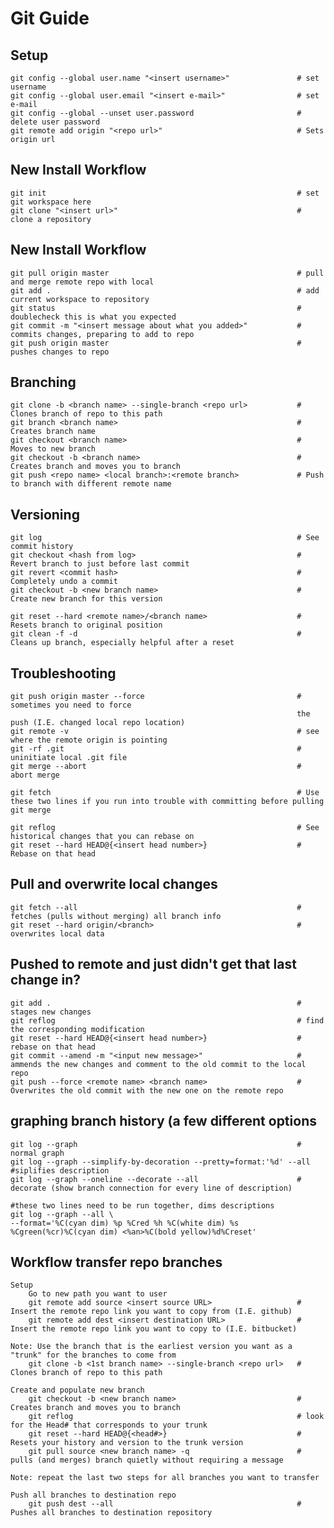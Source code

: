                                                             
# Git Guide                                                 
                                                            
                                                            
## Setup                                                    
                                                            
    git config --global user.name "<insert username>"               # set username
    git config --global user.email "<insert e-mail>"                # set e-mail
    git config --global --unset user.password                       # delete user password
    git remote add origin "<repo url>"                              # Sets origin url
                                                                    
## New Install Workflow                                             
                                                                    
    git init                                                        # set git workspace here
    git clone "<insert url>"                                        # clone a repository 
                                                                    
## New Install Workflow                                             
                                                                    
    git pull origin master                                          # pull and merge remote repo with local
    git add .                                                       # add current workspace to repository
    git status                                                      # doublecheck this is what you expected
    git commit -m "<insert message about what you added>"           # commits changes, preparing to add to repo
    git push origin master                                          # pushes changes to repo
                                                                    
                                                                    
                                                                    
                                                                    
## Branching                                                        
                                                                    
    git clone -b <branch name> --single-branch <repo url>           # Clones branch of repo to this path
    git branch <branch name>                                        # Creates branch name
    git checkout <branch name>                                      # Moves to new branch
    git checkout -b <branch name>                                   # Creates branch and moves you to branch
    git push <repo name> <local branch>:<remote branch>             # Push to branch with different remote name
                                                                    
                                                                    
## Versioning                                                       
    git log                                                         # See commit history
    git checkout <hash from log>                                    # Revert branch to just before last commit
    git revert <commit hash>                                        # Completely undo a commit
    git checkout -b <new branch name>                               # Create new branch for this version
                                                                    
    git reset --hard <remote name>/<branch name>                    # Resets branch to original position
    git clean -f -d                                                 # Cleans up branch, especially helpful after a reset
                                                                    
                                                                    
## Troubleshooting                                                  
                                                                    
    git push origin master --force                                  # sometimes you need to force 
                                                                    the push (I.E. changed local repo location)
    git remote -v                                                   # see where the remote origin is pointing
    git -rf .git                                                    # uninitiate local .git file
    git merge --abort                                               # abort merge    
                                                                    
    git fetch                                                       # Use these two lines if you run into trouble with committing before pulling
    git merge                                                       
                                                                    
    git reflog                                                      # See historical changes that you can rebase on
    git reset --hard HEAD@{<insert head number>}                    # Rebase on that head               
                                                                    
                                                                    
## Pull and overwrite local changes                                 
                                                                    
    git fetch --all                                                 # fetches (pulls without merging) all branch info
    git reset --hard origin/<branch>                                # overwrites local data
        
        
## Pushed to remote and just didn't get that last change in?    
    
    git add .                                                       # stages new changes
    git reflog                                                      # find the corresponding modification
    git reset --hard HEAD@{<insert head number>}                    # rebase on that head  
    git commit --amend -m "<input new message>"                     # ammends the new changes and comment to the old commit to the local repo
    git push --force <remote name> <branch name>                    # Overwrites the old commit with the new one on the remote repo
    
    
## graphing branch history (a few different options

    git log --graph                                                 # normal graph
    git log --graph --simplify-by-decoration --pretty=format:'%d' --all #siplifies description
    git log --graph --oneline --decorate --all                      # decorate (show branch connection for every line of description)
    
    #these two lines need to be run together, dims descriptions
    git log --graph --all \                                         
    --format='%C(cyan dim) %p %Cred %h %C(white dim) %s %Cgreen(%cr)%C(cyan dim) <%an>%C(bold yellow)%d%Creset'
    
## Workflow transfer repo branches

    Setup
        Go to new path you want to user
        git remote add source <insert source URL>                   # Insert the remote repo link you want to copy from (I.E. github)
        git remote add dest <insert destination URL>                # Insert the remote repo link you want to copy to (I.E. bitbucket)
        
    Note: Use the branch that is the earliest version you want as a "trunk" for the branches to come from
        git clone -b <1st branch name> --single-branch <repo url>   # Clones branch of repo to this path
    
    Create and populate new branch
        git checkout -b <new branch name>                           # Creates branch and moves you to branch
        git reflog                                                  # look for the Head# that corresponds to your trunk
        git reset --hard HEAD@{<head#>}                             # Resets your history and version to the trunk version
        git pull source <new branch name> -q                        # pulls (and merges) branch quietly without requiring a message
    
    Note: repeat the last two steps for all branches you want to transfer
    
    Push all branches to destination repo
        git push dest --all                                         # Pushes all branches to destination repository
    

    